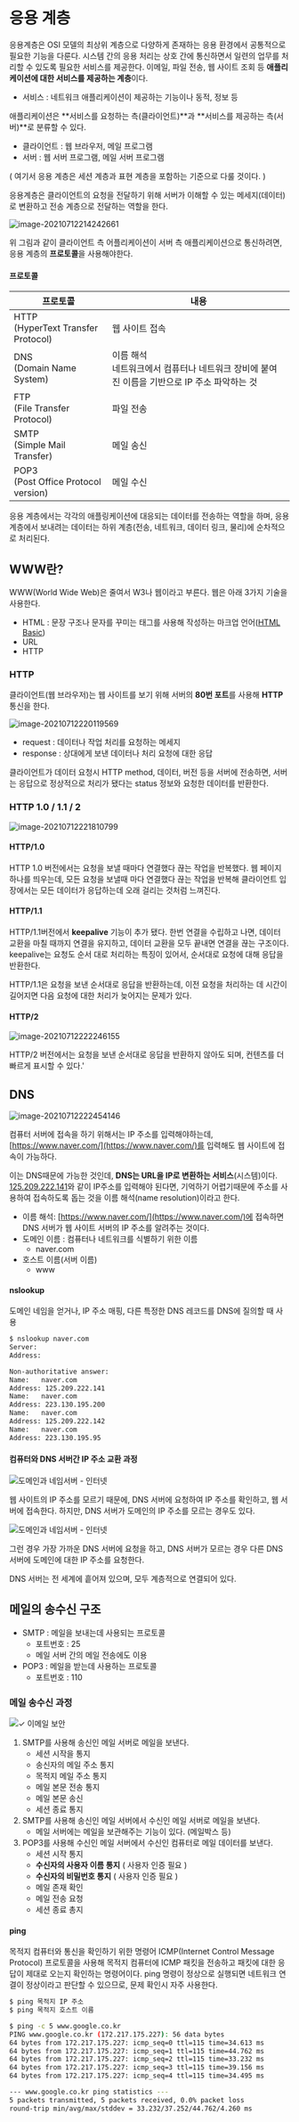 # 응용 계층

응용계층은 OSI 모델의 최상위 계층으로 다양하게 존재하는 응용 환경에서 공통적으로 필요한 기능을 다룬다. 시스템 간의 응용 처리는 상호 간에 통신하면서 일련의 업무를 처리할 수 있도록 필요한 서비스를 제공한다.
이메일, 파일 전송, 웹 사이트 조회 등 **애플리케이션에 대한 서비스를 제공하는 계층**이다.

- 서비스 : 네트워크 애플리케이션이 제공하는 기능이나 동적, 정보 등

애플리케이션은 **서비스를 요청하는 측(클라이언트)**과 **서비스를 제공하는 측(서버)**로 분류할 수 있다.

- 클라이언트 : 웹 브라우저, 메일 프로그램
- 서버 : 웹 서버 프로그램, 메일 서버 프로그램

( 여기서 응용 계층은 세션 계층과 표현 계층을 포함하는 기준으로 다룰 것이다. )

응용계층은 클라이언트의 요청을 전달하기 위해 서버가 이해할 수 있는 메세지(데이터)로 변환하고 전송 계층으로 전달하는 역할을 한다.

![image-20210712214242661](./assets/image-20210712214242661.png)

위 그림과 같이 클라이언트 측 어플리케이션이 서버 측 애플리케이션으로 통신하려면, 응용 계층의 **프로토콜**을 사용해야한다.

#### 프로토콜

| 프로토콜                                 | 내용                                                         |
| ---------------------------------------- | ------------------------------------------------------------ |
| HTTP<br />(HyperText Transfer Protocol)  | 웹 사이트 접속                                               |
| DNS<br />(Domain Name System)            | 이름 해석<br />네트워크에서 컴퓨터나 네트워크 장비에 붙여진 이름을 기반으로  IP 주소 파악하는 것 |
| FTP<br />(File Transfer Protocol)        | 파일 전송                                                    |
| SMTP<br />(Simple Mail Transfer)         | 메일 송신                                                    |
| POP3<br />(Post Office Protocol version) | 메일 수신                                                    |

응용 계층에서는 각각의 애플링케이션에 대응되는 데이터를 전송하는 역할을 하며, 응용 계층에서 보내려는 데이터는 하위 계층(전송, 네트워크, 데이터 링크, 물리)에 순차적으로 처리된다.

## WWW란?

WWW(World Wide Web)은 줄여서 W3나 웹이라고 부른다. 웹은 아래 3가지 기술을 사용한다.

- HTML : 문장 구조나 문자를 꾸미는 태그를 사용해 작성하는 마크업 언어([HTML Basic](https://github.com/dh00023/TIL/blob/master/HTML&CSS/2017-03-17-html-basic.md))
- URL 
- HTTP

### HTTP

클라이언트(웹 브라우저)는  웹 사이트를 보기 위해 서버의 **80번 포트**를 사용해 **HTTP** 통신을 한다.

![image-20210712220119569](./assets/image-20210712220119569.png)

- request : 데이터나 작업 처리를 요청하는 메세지
- response : 상대에게 보낸 데이터나 처리 요청에 대한 응답

클라이언트가 데이터 요청시 HTTP method, 데이터, 버전 등을 서버에 전송하면, 서버는 응답으로 정상적으로 처리가 됐다는 status 정보와 요청한 데이터를 반환한다.

### HTTP 1.0 / 1.1 / 2

![image-20210712221810799](./assets/image-20210712221810799.png)

#### HTTP/1.0

HTTP 1.0 버전에서는 요청을 보낼 때마다 연결했다 끊는 작업을 반복했다. 
웹 페이지 하나를 띄우는데, 모든 요청을 보낼때 마다 연결했다 끊는 작업을 반복해 클라이언트 입장에서는 모든 데이터가 응답하는데 오래 걸리는 것처럼 느껴진다.

#### HTTP/1.1

HTTP/1.1버전에서 **keepalive** 기능이 추가 됐다.
한번 연결을 수립하고 나면, 데이터 교환을 마칠 때까지 연결을 유지하고, 데이터 교환을 모두 끝내면 연결을 끊는 구조이다.
keepalive는 요청도 순서 대로 처리하는 특징이 있어서, 순서대로 요청에 대해 응답을 반환한다.

HTTP/1.1은 요청을 보낸 순서대로 응답을 반환하는데, 이전 요청을 처리하는 데 시간이 길어지면 다음 요청에 대한 처리가 늦어지는 문제가 있다.

####  HTTP/2

![image-20210712222246155](./assets/image-20210712222246155.png)

HTTP/2 버전에서는 요청을 보낸 순서대로 응답을 반환하지 않아도 되며, 컨텐츠를 더 빠르게 표시할 수 있다.'

## DNS

![image-20210712222454146](./assets/image-20210712222454146.png)

컴퓨터 서버에 접속을 하기 위해서는 IP 주소를 입력해야하는데, [https://www.naver.com/](https://www.naver.com/)를 입력해도 웹 사이트에 접속이 가능하다.

이는 DNS때문에 가능한 것인데, **DNS는 URL을 IP로 변환하는 서비스**(시스템)이다.
[125.209.222.141](125.209.222.141)와 같이 IP주소를 입력해야 된다면, 기억하기 어렵기때문에 주소를 사용하여 접속하도록 돕는 것을 이름 해석(name resolution)이라고 한다.

- 이름 해석:  [https://www.naver.com/](https://www.naver.com/)에 접속하면 DNS 서버가 웹 사이트 서버의 IP 주소를 알려주는 것이다.
- 도메인 이름 : 컴퓨터나 네트워크를 식별하기 위한 이름
    - naver.com
- 호스트 이름(서버 이름)
    -  www

#### nslookup

도메인 네임을 얻거나, IP 주소 매핑, 다른 특정한 DNS 레코드를 DNS에 질의할 때 사용

```bash
$ nslookup naver.com
Server:		
Address:	

Non-authoritative answer:
Name:	naver.com
Address: 125.209.222.141
Name:	naver.com
Address: 223.130.195.200
Name:	naver.com
Address: 125.209.222.142
Name:	naver.com
Address: 223.130.195.95
```



#### 컴퓨터와 DNS 서버간 IP 주소 교환 과정

![도메인과 네임서버 - 인터넷](./assets/1016.gif)

웹 사이트의 IP 주소를 모르기 때문에, DNS 서버에 요청하여 IP 주소를 확인하고, 웹 서버에 접속한다. 하지만, DNS 서버가 도메인의 IP 주소를 모르는 경우도 있다.

![도메인과 네임서버 - 인터넷](./assets/1023.png)

그런 경우 가장 가까운  DNS 서버에 요청을 하고, DNS 서버가 모르는 경우 다른 DNS 서버에 도메인에 대한 IP 주소를 요청한다.

DNS 서버는 전 세계에 흩어져 있으며, 모두 계층적으로 연결되어 있다.





## 메일의 송수신 구조

- SMTP : 메일을 보내는데 사용되는 프로토콜
    - 포트번호 : 25
    - 메일 서버 간의 메일 전송에도 이용
- POP3 : 메일을 받는데 사용하는 프로토콜
    - 포트번호 : 110

### 메일 송수신 과정

![✓ 이메일 보안](./assets/Simple-Mail-Transfer-Protocol-1.png)

1. SMTP를 사용해 송신인 메일 서버로 메일을 보낸다.
    - 세션 시작을 통지
    - 송신자의 메일 주소 통지
    - 목적지 메일 주소 통지
    - 메일 본문 전송 통지
    - 메일 본문 송신
    - 세션 종료 통지
2. SMTP를 사용해 송신인 메일 서버에서 수신인 메일 서버로 메일을 보낸다.
    - 메일 서버에는 메일을 보관해주는 기능이 있다. (메일박스 등)
3. POP3를 사용해 수신인 메일 서버에서 수신인 컴퓨터로 메일 데이터를 보낸다.
    - 세션 시작 통지
    - **수신자의 사용자 이름 통지** ( 사용자 인증 필요 )
    - **수신자의 비밀번호 통지** ( 사용자 인증 필요 )
    - 메일 존재 확인
    - 메일 전송 요청
    - 세션 종료 총지



#### ping

목적지 컴퓨터와 통신을 확인하기 위한 명령어
ICMP(Internet Control Message Protocol) 프로토콜을 사용해 목적지 컴퓨터에 ICMP 패킷을 전송하고 패킷에 대한 응답이 제대로 오는지 확인하는 명령어이다.
ping 명령이 정상으로 실행되면 네트워크 연결이 정상이라고 판단할 수 있으므로, 문제 확인시 자주 사용한다.

```bash
$ ping 목적지 IP 주소
$ ping 목적지 호스트 이름
```

```bash
$ ping -c 5 www.google.co.kr
PING www.google.co.kr (172.217.175.227): 56 data bytes
64 bytes from 172.217.175.227: icmp_seq=0 ttl=115 time=34.613 ms
64 bytes from 172.217.175.227: icmp_seq=1 ttl=115 time=44.762 ms
64 bytes from 172.217.175.227: icmp_seq=2 ttl=115 time=33.232 ms
64 bytes from 172.217.175.227: icmp_seq=3 ttl=115 time=39.156 ms
64 bytes from 172.217.175.227: icmp_seq=4 ttl=115 time=34.495 ms

--- www.google.co.kr ping statistics ---
5 packets transmitted, 5 packets received, 0.0% packet loss
round-trip min/avg/max/stddev = 33.232/37.252/44.762/4.260 ms
```

